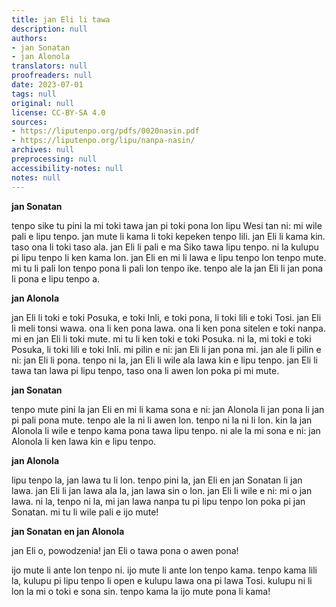 ```yaml
---
title: jan Eli li tawa
description: null
authors:
- jan Sonatan
- jan Alonola
translators: null
proofreaders: null
date: 2023-07-01
tags: null
original: null
license: CC-BY-SA 4.0
sources:
- https://liputenpo.org/pdfs/0020nasin.pdf
- https://liputenpo.org/lipu/nanpa-nasin/
archives: null
preprocessing: null
accessibility-notes: null
notes: null
---
```


**jan Sonatan**

tenpo sike tu pini la mi toki tawa jan pi toki pona lon lipu Wesi tan ni: mi wile pali e lipu tenpo. jan mute li kama li toki kepeken tenpo lili. jan Eli li kama kin. taso ona li toki taso ala. jan Eli li pali e ma Siko tawa lipu tenpo. ni la kulupu pi lipu tenpo li ken kama lon. jan Eli en mi li lawa e lipu tenpo lon tenpo mute. mi tu li pali lon tenpo pona li pali lon tenpo ike. tenpo ale la jan Eli li jan pona li pona e lipu tenpo a.

**jan Alonola**

jan Eli li toki e toki Posuka, e toki Inli, e toki pona, li toki lili e toki Tosi. jan Eli li meli tonsi wawa. ona li ken pona lawa. ona li ken pona sitelen e toki nanpa. mi en jan Eli li toki mute. mi tu li ken toki e toki Posuka. ni la, mi toki e toki Posuka, li toki lili e toki Inli. mi pilin e ni: jan Eli li jan pona mi. jan ale li pilin e ni: jan Eli li pona. tenpo ni la, jan Eli li wile ala lawa kin e lipu tenpo. jan Eli li tawa tan lawa pi lipu tenpo, taso ona li awen lon poka pi mi mute.

**jan Sonatan**

tenpo mute pini la jan Eli en mi li kama sona e ni: jan Alonola li jan pona li jan pi pali pona mute. tenpo ale la ni li awen lon. tenpo ni la ni li lon. kin la jan Alonola li wile e tenpo kama pona tawa lipu tenpo. ni ale la mi sona e ni: jan Alonola li ken lawa kin e lipu tenpo.

**jan Alonola**

lipu tenpo la, jan lawa tu li lon. tenpo pini la, jan Eli en jan Sonatan li jan lawa. jan Eli li jan lawa ala la, jan lawa sin o lon. jan Eli li wile e ni: mi o jan lawa. ni la, tenpo ni la, mi jan lawa nanpa tu pi lipu tenpo lon poka pi jan Sonatan. mi tu li wile pali e ijo mute!

**jan Sonatan en jan Alonola**

jan Eli o, powodzenia! jan Eli o tawa pona o awen pona!

ijo mute li ante lon tenpo ni. ijo mute li ante lon tenpo kama. tenpo kama lili la, kulupu pi lipu tenpo li open e kulupu lawa ona pi lawa Tosi. kulupu ni li lon la mi o toki e sona sin. tenpo kama la ijo mute pona li kama!